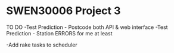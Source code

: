 # SWEN30006 Project 3



TO DO
 -Test Prediction - Postcode both API & web interface 
 -Test Prediction - Station ERRORS for me at least

-Add rake tasks to scheduler
